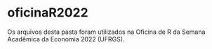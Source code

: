 # oficinaR2022

Os arquivos desta pasta foram utilizados na Oficina de R da Semana Acadêmica da Economia 2022 (UFRGS).
